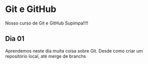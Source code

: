 ﻿# Git e GitHub

Nosso curso de Git e GitHub Supimpa!!!!


## Dia 01

Aprendemos neste dia muita coisa sobre Git.
Desde como criar um repositório local, até merge de branchs